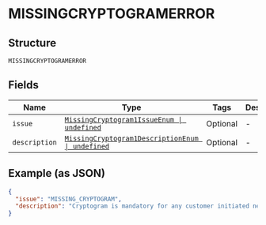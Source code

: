 
# MISSINGCRYPTOGRAMERROR

## Structure

`MISSINGCRYPTOGRAMERROR`

## Fields

| Name | Type | Tags | Description |
|  --- | --- | --- | --- |
| `issue` | [`MissingCryptogram1IssueEnum \| undefined`](../../doc/models/missing-cryptogram-1-issue-enum.md) | Optional | - |
| `description` | [`MissingCryptogram1DescriptionEnum \| undefined`](../../doc/models/missing-cryptogram-1-description-enum.md) | Optional | - |

## Example (as JSON)

```json
{
  "issue": "MISSING_CRYPTOGRAM",
  "description": "Cryptogram is mandatory for any customer initiated network token transactions."
}
```


